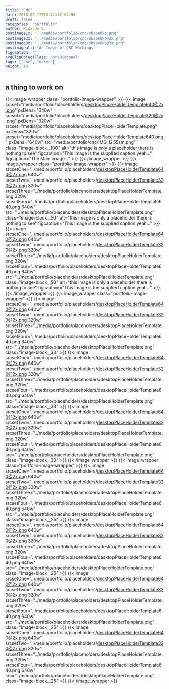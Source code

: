 ```yaml
---
title: "CNC"
date: 2018-08-17T15:42:52-04:00
draft: false
categories: "portfolio"
author: Ricardo G.
postimage1x: "../media/portfolio/cnc/shapeOko.png"
postimage2x: "../media/portfolio/cnc/shapeOko@2x.png"
postimage3x: "../media/portfolio/cnc/shapeOko@3x.png"
postimagealt: "An Image of CNC Workings"
figcaption: ""
svgClipObjectClass: "oneDiagonal"
tags: ["cnc", "maker"]
weight: 10
---
```

## a thing to work on

{{< image_wrapper class="portfolio-image-wrapper" >}}
    {{< image srcset="media/portfolio/placeholders/desktopPlaceHolderTemplate640@2x.png" pxDens="640w" srcset="media/portfolio/placeholders/desktopPlaceHolderTemplate320@2x.png" pxDens="320w" srcset="media/portfolio/placeholders/desktopPlaceHolderTemplate.png" pxDens="320w" srcset="media/portfolio/placeholders/desktopPlaceHolderTemplate640.png" pxDens="640w" src="media/portfolio/cnc/IMG_1255sm.png" class="image-block__100" alt="this image is only a placeholder there is nothing to see" figcaption="This Image is the supplied caption yeah..." figcaption="The Main image..." >}}
{{< /image_wrapper >}}
{{< image_wrapper class="portfolio-image-wrapper" >}}
    {{< image srcsetOne="../media/portfolio/placeholders/desktopPlaceHolderTemplate640@2x.png 640w" srcsetTwo="../media/portfolio/placeholders/desktopPlaceHolderTemplate320@2x.png 320w" srcsetThree="../media/portfolio/placeholders/desktopPlaceHolderTemplate.png 320w" srcsetFour="../media/portfolio/placeholders/desktopPlaceHolderTemplate640.png 640w" src="../media/portfolio/placeholders/desktopPlaceHolderTemplate.png" class="image-block__50" alt="this image is only a placeholder there is nothing to see" figcaption="This Image is the supplied caption yeah..." >}}
    {{< image srcsetOne="../media/portfolio/placeholders/desktopPlaceHolderTemplate640@2x.png 640w" srcsetTwo="../media/portfolio/placeholders/desktopPlaceHolderTemplate320@2x.png 320w" srcsetThree="../media/portfolio/placeholders/desktopPlaceHolderTemplate.png 320w" srcsetFour="../media/portfolio/placeholders/desktopPlaceHolderTemplate640.png 640w" src="../media/portfolio/placeholders/desktopPlaceHolderTemplate.png"  class="image-block__50" alt="this image is only a placeholder there is nothing to see" figcaption="This Image is the supplied caption yeah..." >}}
{{< /image_wrapper >}}
{{< image_wrapper class="portfolio-image-wrapper" >}}
    {{< image srcsetOne="../media/portfolio/placeholders/desktopPlaceHolderTemplate640@2x.png 640w" srcsetTwo="../media/portfolio/placeholders/desktopPlaceHolderTemplate320@2x.png 320w" srcsetThree="../media/portfolio/placeholders/desktopPlaceHolderTemplate.png 320w" srcsetFour="../media/portfolio/placeholders/desktopPlaceHolderTemplate640.png 640w" src="../media/portfolio/placeholders/desktopPlaceHolderTemplate.png" class="image-block__33" >}}
    {{< image 
    srcsetOne="../media/portfolio/placeholders/desktopPlaceHolderTemplate640@2x.png 640w"
    srcsetTwo="../media/portfolio/placeholders/desktopPlaceHolderTemplate320@2x.png 320w"
    srcsetThree="../media/portfolio/placeholders/desktopPlaceHolderTemplate.png 320w"
    srcsetFour="../media/portfolio/placeholders/desktopPlaceHolderTemplate640.png 640w"
    src="../media/portfolio/placeholders/desktopPlaceHolderTemplate.png"
    class="image-block__33" >}}
    {{< image 
    srcsetOne="../media/portfolio/placeholders/desktopPlaceHolderTemplate640@2x.png 640w"
    srcsetTwo="../media/portfolio/placeholders/desktopPlaceHolderTemplate320@2x.png 320w"
    srcsetThree="../media/portfolio/placeholders/desktopPlaceHolderTemplate.png 320w"
    srcsetFour="../media/portfolio/placeholders/desktopPlaceHolderTemplate640.png 640w"
    src="../media/portfolio/placeholders/desktopPlaceHolderTemplate.png"
    class="image-block__33" >}}
{{< /image_wrapper >}}
{{< image_wrapper class="portfolio-image-wrapper" >}}
    {{< image 
    srcsetOne="../media/portfolio/placeholders/desktopPlaceHolderTemplate640@2x.png 640w"
    srcsetTwo="../media/portfolio/placeholders/desktopPlaceHolderTemplate320@2x.png 320w"
    srcsetThree="../media/portfolio/placeholders/desktopPlaceHolderTemplate.png 320w"
    srcsetFour="../media/portfolio/placeholders/desktopPlaceHolderTemplate640.png 640w"
    src="../media/portfolio/placeholders/desktopPlaceHolderTemplate.png"
    class="image-block__25" >}}
    {{< image 
    srcsetOne="../media/portfolio/placeholders/desktopPlaceHolderTemplate640@2x.png 640w"
    srcsetTwo="../media/portfolio/placeholders/desktopPlaceHolderTemplate320@2x.png 320w"
    srcsetThree="../media/portfolio/placeholders/desktopPlaceHolderTemplate.png 320w"
    srcsetFour="../media/portfolio/placeholders/desktopPlaceHolderTemplate640.png 640w"
    src="../media/portfolio/placeholders/desktopPlaceHolderTemplate.png"
    class="image-block__25" >}}
    {{< image 
    srcsetOne="../media/portfolio/placeholders/desktopPlaceHolderTemplate640@2x.png 640w"
    srcsetTwo="../media/portfolio/placeholders/desktopPlaceHolderTemplate320@2x.png 320w"
    srcsetThree="../media/portfolio/placeholders/desktopPlaceHolderTemplate.png 320w"
    srcsetFour="../media/portfolio/placeholders/desktopPlaceHolderTemplate640.png 640w"
    src="../media/portfolio/placeholders/desktopPlaceHolderTemplate.png"
    class="image-block__25" >}}
    {{< image 
    srcsetOne="../media/portfolio/placeholders/desktopPlaceHolderTemplate640@2x.png 640w"
    srcsetTwo="../media/portfolio/placeholders/desktopPlaceHolderTemplate320@2x.png 320w"
    srcsetThree="../media/portfolio/placeholders/desktopPlaceHolderTemplate.png 320w"
    srcsetFour="../media/portfolio/placeholders/desktopPlaceHolderTemplate640.png 640w"
    src="../media/portfolio/placeholders/desktopPlaceHolderTemplate.png"
    class="image-block__25" >}}
{{< /image_wrapper >}}